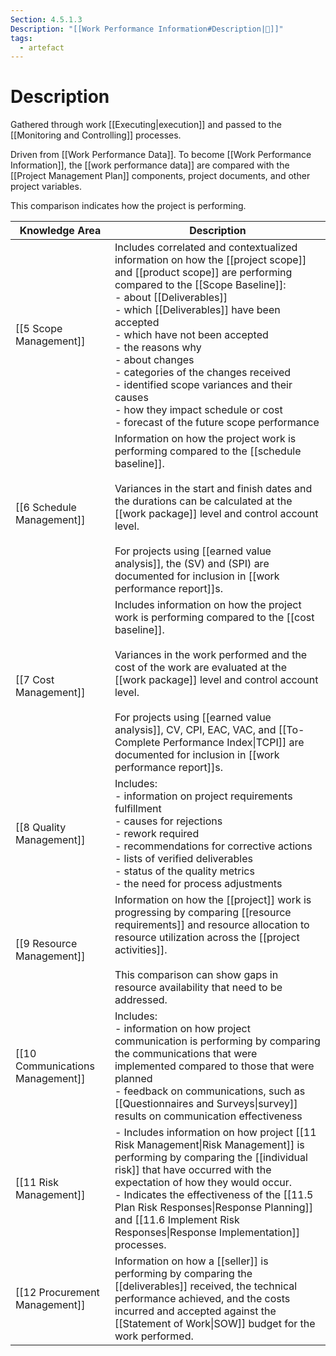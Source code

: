 ```yaml
---
Section: 4.5.1.3
Description: "[[Work Performance Information#Description|📝]]"
tags:
  - artefact
---
```

# Description
Gathered through work [[Executing|execution]] and passed to the [[Monitoring and Controlling]] processes.

Driven from [[Work Performance Data]]. To become [[Work Performance Information]], the [[work performance data]] are compared with the [[Project Management Plan]] components, project documents, and other project variables.

This comparison indicates how the project is performing.

| Knowledge Area | Description |
| ---- | ---- |
| [[5 Scope Management]] | Includes correlated and contextualized information on how the [[project scope]] and [[product scope]] are performing compared to the [[Scope Baseline]]:<br>- about [[Deliverables]]<br>	- which [[Deliverables]] have been accepted<br>	- which have not been accepted<br>	- the reasons why<br>- about changes<br>	- categories of the changes received<br>	- identified scope variances and their causes<br>	- how they impact schedule or cost<br>	- forecast of the future scope performance |
| [[6 Schedule Management]] | Information on how the project work is performing compared to the [[schedule baseline]].<br><br>Variances in the start and finish dates and the durations can be calculated at the [[work package]] level and control account level.<br><br>For projects using [[earned value analysis]], the (SV) and (SPI) are documented for inclusion in [[work performance report]]s. |
| [[7 Cost Management]] | Includes information on how the project work is performing compared to the [[cost baseline]].<br><br>Variances in the work performed and the cost of the work are evaluated at the [[work package]] level and control account level.<br><br>For projects using [[earned value analysis]], CV, CPI, EAC, VAC, and [[To-Complete Performance Index\|TCPI]] are documented for inclusion in [[work performance report]]s. |
| [[8 Quality Management]] | Includes:<br>- information on project requirements fulfillment<br>- causes for rejections<br>- rework required<br>- recommendations for corrective actions<br>- lists of verified deliverables<br>- status of the quality metrics<br>- the need for process adjustments |
| [[9 Resource Management]] | Information on how the [[project]] work is progressing by comparing [[resource requirements]] and resource allocation to resource utilization across the [[project activities]].<br><br>This comparison can show gaps in resource availability that need to be addressed. |
| [[10 Communications Management]] | Includes:<br>- information on how project communication is performing by comparing the communications that were implemented compared to those that were planned<br>- feedback on communications, such as [[Questionnaires and Surveys\|survey]] results on communication effectiveness |
| [[11 Risk Management]] | - Includes information on how project [[11 Risk Management\|Risk Management]] is performing by comparing the [[individual risk]] that have occurred with the expectation of how they would occur.<br>- Indicates the effectiveness of the [[11.5 Plan Risk Responses\|Response Planning]] and [[11.6 Implement Risk Responses\|Response Implementation]] processes. |
| [[12 Procurement Management]] | Information on how a [[seller]] is performing by comparing the [[deliverables]] received, the technical performance achieved, and the costs incurred and accepted against the [[Statement of Work\|SOW]] budget for the work performed. |


